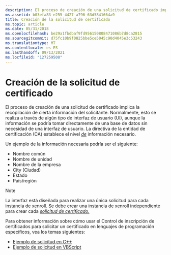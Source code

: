 ```yaml
---
description: El proceso de creación de una solicitud de certificado implica la recopilación de cierta información del solicitante.
ms.assetid: b03efa83-e255-4427-a796-63d5841664a9
title: Creación de la solicitud de certificado
ms.topic: article
ms.date: 05/31/2018
ms.openlocfilehash: be29a1fbdbaf9fd956150808471086b7d8ca2815
ms.sourcegitcommit: d75fc10b9f0825bbe5ce5045c90d4045e3c53243
ms.translationtype: MT
ms.contentlocale: es-ES
ms.lasthandoff: 09/13/2021
ms.locfileid: "127259508"
---
```

# <a name="creating-the-certificate-request"></a>Creación de la solicitud de certificado

El proceso de creación de una solicitud de certificado implica la recopilación de cierta información del solicitante. Normalmente, esto se realiza a través de algún tipo de interfaz de usuario (UI), aunque la información se podría tomar directamente de una base de datos sin necesidad de una interfaz de usuario. La directiva de la entidad de certificación (CA) establece el nivel [*de*](../secgloss/c-gly.md) información necesario.

Un ejemplo de la información necesaria podría ser el siguiente:

-   Nombre común
-   Nombre de unidad
-   Nombre de la empresa
-   City (Ciudad)
-   Estado
-   País/región

> [!Note]  
> La interfaz está diseñada para realizar una única solicitud para cada instancia de xenroll. Se debe crear una instancia de xenroll independiente para crear cada [*solicitud de certificado.*](../secgloss/c-gly.md)

 

Para obtener información sobre cómo usar el Control de inscripción de certificados para solicitar un certificado en lenguajes de programación específicos, vea los temas siguientes:

-   [Ejemplo de solicitud en C++](request-sample-in-c-.md)
-   [Ejemplo de solicitud en VBScript](request-sample-in-vbscript.md)

 

 
